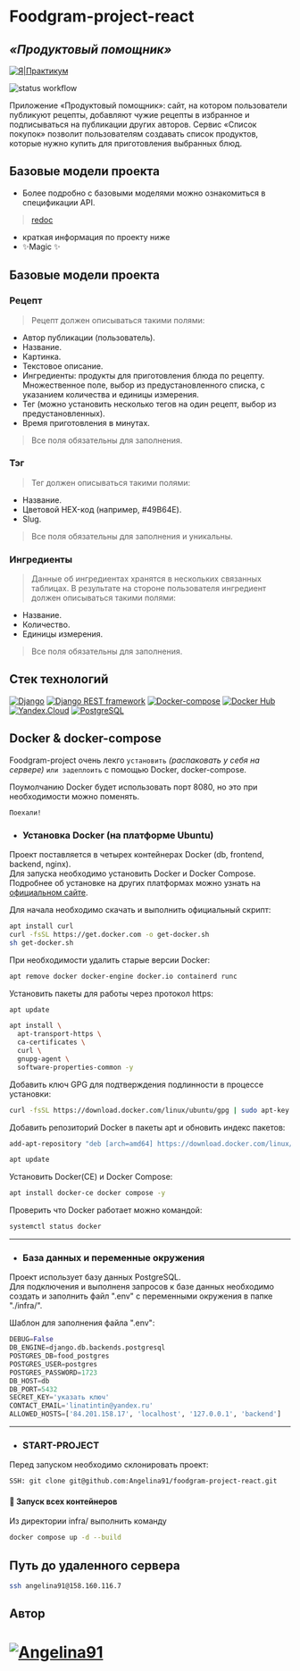 # Foodgram-project-react

## _«Продуктовый помощник»_


[![Я|Практикум](https://img.shields.io/badge/-ЯндексПрактикум-464646?style=flat&logo=Yandex.Cloud&logoColor=56C0C0&color=008080)](https://practicum.yandex.ru/)

![status workflow](https://github.com/Angelina91/foodgram-project-react/actions/workflows/foodgram_workflow.yml/badge.svg)

Приложение «Продуктовый помощник»: сайт, на котором пользователи публикуют рецепты, добавляют чужие рецепты в избранное и подписываться на публикации других авторов. Сервис «Список покупок» позволит пользователям создавать список продуктов, которые нужно купить для приготовления выбранных блюд.

## Базовые модели проекта

- Более подробно с базовыми моделями можно ознакомиться в спецификации API.

> [redoc](http://84.201.158.17/redoc/)

- краткая информация по проекту ниже
- ✨Magic ✨

## Базовые модели проекта

### Рецепт

> Рецепт должен описываться такими полями:

- Автор публикации (пользователь).
- Название.
- Картинка.
- Текстовое описание.
- Ингредиенты: продукты для приготовления блюда по рецепту. Множественное поле, выбор из предустановленного списка, с указанием количества и единицы измерения.
- Тег (можно установить несколько тегов на один рецепт, выбор из предустановленных).
- Время приготовления в минутах.

> Все поля обязательны для заполнения.

### Тэг
> Тег должен описываться такими полями:

- Название.
- Цветовой HEX-код (например, #49B64E).
- Slug.

> Все поля обязательны для заполнения и уникальны.

### Ингредиенты

> Данные об ингредиентах хранятся в нескольких связанных таблицах. В результате на стороне пользователя ингредиент должен описываться такими полями:

- Название.
- Количество.
- Единицы измерения.

> Все поля обязательны для заполнения.

## Стек технологий

[![Django](https://img.shields.io/badge/-Django-464646?style=flat&logo=Django&logoColor=56C0C0&color=008080)](https://www.djangoproject.com/)
[![Django REST framework](https://img.shields.io/badge/-Django%20REST%20framework-464646?style=flat&logo=Django%20REST%20framework&logoColor=56C0C0&color=008080)](https://www.django-rest-framework.org/)
[![Docker-compose](https://img.shields.io/badge/-Docker%20compose-464646?style=flat&logo=Docker&logoColor=56C0C0&color=008080)](https://www.docker.com/)
[![Docker Hub](https://img.shields.io/badge/-Docker%20Hub-464646?style=flat&logo=Docker&logoColor=56C0C0&color=008080)](https://www.docker.com/products/docker-hub)
[![Yandex.Cloud](https://img.shields.io/badge/-Yandex.Cloud-464646?style=flat&logo=Yandex.Cloud&logoColor=56C0C0&color=008080)](https://cloud.yandex.ru/)
[![PostgreSQL](https://img.shields.io/badge/-PostgreSQL-464646?style=flat&logo=PostgreSQL&logoColor=56C0C0&color=008080)](https://www.postgresql.org)

## Docker & docker-compose

Foodgram-project очень лекго `установить` _(распаковать у себя на сервере)_ `или задеплоить` с помощью Docker, docker-compose.

Поумолчанию Docker будет использовать порт 8080, но это при необходимости можно поменять.

`Поехали!`

- ### Установка Docker (на платформе Ubuntu)

Проект поставляется в четырех контейнерах Docker (db, frontend, backend, nginx).  
Для запуска необходимо установить Docker и Docker Compose.  
Подробнее об установке на других платформах можно узнать на [официальном сайте](https://docs.docker.com/engine/install/).

Для начала необходимо скачать и выполнить официальный скрипт:

```bash
apt install curl
curl -fsSL https://get.docker.com -o get-docker.sh
sh get-docker.sh
```

При необходимости удалить старые версии Docker:

```bash
apt remove docker docker-engine docker.io containerd runc 
```

Установить пакеты для работы через протокол https:

```bash
apt update
```

```bash
apt install \
  apt-transport-https \
  ca-certificates \
  curl \
  gnupg-agent \
  software-properties-common -y 
```

Добавить ключ GPG для подтверждения подлинности в процессе установки:

```bash
curl -fsSL https://download.docker.com/linux/ubuntu/gpg | sudo apt-key add -
```

Добавить репозиторий Docker в пакеты apt и обновить индекс пакетов:

```bash
add-apt-repository "deb [arch=amd64] https://download.docker.com/linux/ubuntu $(lsb_release -cs) stable" 

```

```bash
apt update
```

Установить Docker(CE) и Docker Compose:

```bash
apt install docker-ce docker compose -y
```

Проверить что  Docker работает можно командой:

```bash
systemctl status docker
```

---

- ### База данных и переменные окружения

Проект использует базу данных PostgreSQL.  
Для подключения и выполненя запросов к базе данных необходимо создать и заполнить файл ".env" с переменными окружения в папке "./infra/".

Шаблон для заполнения файла ".env":

```python
DEBUG=False
DB_ENGINE=django.db.backends.postgresql
POSTGRES_DB=food_postgres
POSTGRES_USER=postgres
POSTGRES_PASSWORD=1723
DB_HOST=db
DB_PORT=5432
SECRET_KEY='указать ключ'
CONTACT_EMAIL='linatintin@yandex.ru'
ALLOWED_HOSTS=['84.201.158.17', 'localhost', '127.0.0.1', 'backend']
```

---

- ### START-PROJECT

Перед запуском необходимо склонировать проект:

```bash
SSH: git clone git@github.com:Angelina91/foodgram-project-react.git
```

#### :whale: Запуск всех контейнеров

Из директории infra/ выполнить команду

```bash
docker compose up -d --build
```

## Путь до удаленного сервера

```bash
ssh angelina91@158.160.116.7
```

## Автор

# [![Angelina91](https://img.shields.io/badge/-Angelina91-464646?style=flat&logo=Angelina&logoColor=56C0C0&color=000)](https://github.com/Angelina91)
